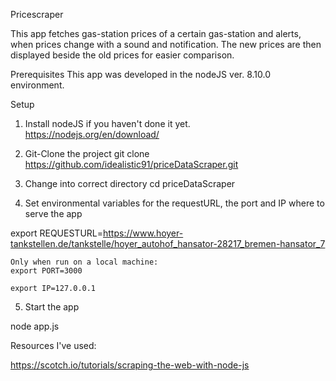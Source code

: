 Pricescraper

This app fetches gas-station prices of a certain gas-station and alerts, when prices change with a sound and notification. The new prices are then displayed beside the old prices for easier comparison.

Prerequisites
This app was developed in the nodeJS ver. 8.10.0 environment.

Setup





1) Install nodeJS if you haven't done it yet.
https://nodejs.org/en/download/

2) Git-Clone the project
git clone https://github.com/idealistic91/priceDataScraper.git

3) Change into correct directory
cd priceDataScraper

4) Set environmental variables for the requestURL, the port and IP where to serve the app

export REQUESTURL=https://www.hoyer-tankstellen.de/tankstelle/hoyer_autohof_hansator-28217_bremen-hansator_7
	
	Only when run on a local machine:
	export PORT=3000
	
	export IP=127.0.0.1

5) Start the app

node app.js






Resources I've used:

https://scotch.io/tutorials/scraping-the-web-with-node-js
